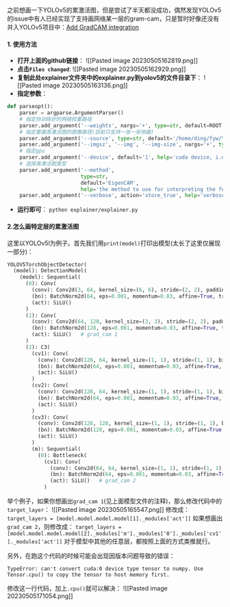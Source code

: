 之前想画一下YOLOv5的累激活图，但是尝试了半天都没成功，偶然发现YOLOv5的issue中有人已经实现了支持画网络某一层的gram-cam，只是暂时好像还没有并入YOLOv5项目中：[Add GradCAM integration](https://github.com/ultralytics/yolov5/pull/10649)

#### 1. 使用方法
- **打开上面的github链接**：
![[Pasted image 20230505162819.png]]
- **点击`Files changed`**:
![[Pasted image 20230505162929.png]]
- **复制此处explainer文件夹中的explainer.py到yolov5的文件目录下**：
![[Pasted image 20230505163136.png]]
- **指定参数**：
```python
def parseopt():  
    parser = argparse.ArgumentParser()  
    # 指定你训练好的网络权重路径  
    parser.add_argument('--weights', nargs='+', type=str, default=ROOT / 'runs/train/yolov5l/weights/best.pt', help='model path or triton URL')  
    # 指定要画类激活图的图像路径(目前只支持一张一张地画)  
    parser.add_argument('--source', type=str, default='/home/ding/fyw/YOLOv5/data/images/0.jpg', help='file/dir/URL/glob/screen/0(webcam)')  
    parser.add_argument('--imgsz', '--img', '--img-size', nargs='+', type=int, default=[640], help='inference size h,w')  
    # 指定gpu  
    parser.add_argument('--device', default='1', help='cuda device, i.e. 0 or 0,1,2,3 or cpu')  
    # 选择类激活图类型  
    parser.add_argument('--method',  
                        type=str,  
                        default='EigenCAM',  
                        help='the method to use for interpreting the feature maps')  
    parser.add_argument('--verbose', action='store_true', help='verbose log')
```
- **运行即可**：
`python explainer/explainer.py`

#### 2.怎么画特定层的累激活图
这里以YOLOv5l为例子。首先我们用`print(model)`打印出模型(太长了这里仅展现一部分)：
```python
YOLOV5TorchObjectDetector(
  (model): DetectionModel(
    (model): Sequential(
      (0): Conv(
        (conv): Conv2d(3, 64, kernel_size=(6, 6), stride=(2, 2), padding=(2, 2), bias=False)
        (bn): BatchNorm2d(64, eps=0.001, momentum=0.03, affine=True, track_running_stats=True)
        (act): SiLU()
      )
      (1): Conv(
        (conv): Conv2d(64, 128, kernel_size=(3, 3), stride=(2, 2), padding=(1, 1), bias=False)
        (bn): BatchNorm2d(128, eps=0.001, momentum=0.03, affine=True, track_running_stats=True)
        (act): SiLU()   # grad_cam 1
      )
      (2): C3(
        (cv1): Conv(
          (conv): Conv2d(128, 64, kernel_size=(1, 1), stride=(1, 1), bias=False)
          (bn): BatchNorm2d(64, eps=0.001, momentum=0.03, affine=True, track_running_stats=True)
          (act): SiLU()
        )
        (cv2): Conv(
          (conv): Conv2d(128, 64, kernel_size=(1, 1), stride=(1, 1), bias=False)
          (bn): BatchNorm2d(64, eps=0.001, momentum=0.03, affine=True, track_running_stats=True)
          (act): SiLU()
        )
        (cv3): Conv(
          (conv): Conv2d(128, 128, kernel_size=(1, 1), stride=(1, 1), bias=False)
          (bn): BatchNorm2d(128, eps=0.001, momentum=0.03, affine=True, track_running_stats=True)
          (act): SiLU()
        )
        (m): Sequential(
          (0): Bottleneck(
            (cv1): Conv(
              (conv): Conv2d(64, 64, kernel_size=(1, 1), stride=(1, 1), bias=False)
              (bn): BatchNorm2d(64, eps=0.001, momentum=0.03, affine=True, track_running_stats=True)
              (act): SiLU()   # grad_cam 2
            )
```
举个例子，如果你想画出`grad_cam 1`(见上面模型文件的注释)，那么修改代码中的`target_layer`：
![[Pasted image 20230505165547.png]]
修改成：
`target_layers = [model.model.model.model[1]._modules['act']]`
如果想画出`grad_cam 2`，则修改成：
`target_layers = [model.model.model.model[2]._modules['m']._modules['0']._modules['cv1']._modules['act']]`
对于模型中其他的任意层，都按照上面的方式类推就行。

另外，在跑这个代码的时候可能会出现因版本问题导致的错误：
```
TypeError: can't convert cuda:0 device type tensor to numpy. Use Tensor.cpu() to copy the tensor to host memory first.
```
修改这一行代码，加上`.cpu()`就可以解决：
![[Pasted image 20230505171054.png]]
